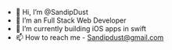 - 👋 Hi, I’m @SandipDust
- 👀 I’m an Full Stack Web Developer
- 🌱 I’m currently building iOS apps in swift
- 📫 How to reach me - Sandipdust@gmail.com



